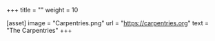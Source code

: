 +++
title = ""
weight = 10

[asset]
  image = "Carpentries.png"
  url = "https://carpentries.org"
  text = "The Carpentries"
+++
